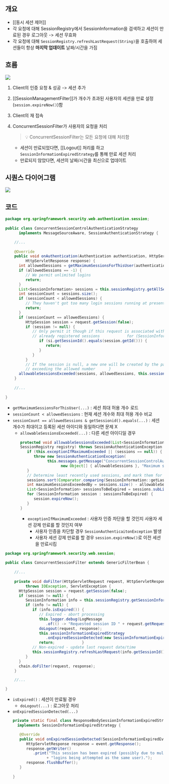 ## 개요
- [[동시 세션 제어]]
- 각 요청에 대해 SessionRegistry에서 SessionInformation을 검색하고 세션이 만료된 경우 로그아웃 -> 세션 무효화
- 각 요청에 대해 `SessionRegistry.refreshLastRequest(String)`을 호출하여 세션들이 항상 **마지막 업데이트** 날짜/시간을 가짐
## 흐름
![](https://i.imgur.com/UqHf3WC.png)
1. Client의 인증 요청 & 성공 -> 세션 추가
2. [[SessionManagementFilter]]가 개수가 초과된 사용자의 세션을 만료 설정(`session.expireNow()`)함
3. Client의 재 접속
4. ConcurrentSessionFilter가 사용자의 요청을 처리
	> 💡 ConcurrentSessionFilter는 모든 요청에 대해 처리함
	
	- 세션이 만료되었다면, [[Logout]] 처리를 하고 `SessionInformationExpiredStrategy`를 통해 만료 세션 처리
	- 만료되지 않았다면, 세션의 날짜/시간을 최신으로 업데이트
## 시퀀스 다이어그램
![](https://i.imgur.com/eEJ2RzD.png)
## 코드
```java
package org.springframework.security.web.authentication.session;  
  
public class ConcurrentSessionControlAuthenticationStrategy  
      implements MessageSourceAware, SessionAuthenticationStrategy {  

	//...
	
	@Override
	public void onAuthentication(Authentication authentication, HttpServletRequest request,  
		 HttpServletResponse response) {  
	  int allowedSessions = getMaximumSessionsForThisUser(authentication);  
	  if (allowedSessions == -1) {  
		 // We permit unlimited logins  
		 return;  
	  }  
	  List<SessionInformation> sessions = this.sessionRegistry.getAllSessions(authentication.getPrincipal(), false);  
	  int sessionCount = sessions.size();  
	  if (sessionCount < allowedSessions) {  
		 // They haven't got too many login sessions running at present  
		 return;  
	  }  
	  if (sessionCount == allowedSessions) {  
		 HttpSession session = request.getSession(false);  
		 if (session != null) {  
			// Only permit it though if this request is associated with one of the  
			// already registered sessions            for (SessionInformation si : sessions) {  
			   if (si.getSessionId().equals(session.getId())) {  
				  return;  
			   }  
			}  
		 }  
		 // If the session is null, a new one will be created by the parent class,  
		 // exceeding the allowed number      }  
	  allowableSessionsExceeded(sessions, allowedSessions, this.sessionRegistry);  
	}  
	
	//...
  
}
```
- `getMaximumSessionsForThisUser(...)` : 세션 최대 허용 개수 로드
- `sessionCount < allowedSessions` : 현재 세션 개수와 최대 허용 개수 비교
- `sessionCount == allowedSessions & getSessionid().equals(...)` : 세션 개수가 최대이고 등록된 세션 아이디와 동일하다면 문제 X
	- `allowableSessionsExceeded(...)` : 다른 세션 아이디일 경우
		```java
		protected void allowableSessionsExceeded(List<SessionInformation> sessions, int allowableSessions,  
      SessionRegistry registry) throws SessionAuthenticationException {  
		   if (this.exceptionIfMaximumExceeded || (sessions == null)) {  
		      throw new SessionAuthenticationException(  
		            this.messages.getMessage("ConcurrentSessionControlAuthenticationStrategy.exceededAllowed",  
		                  new Object[] { allowableSessions }, "Maximum sessions of {0} for this principal exceeded"));  
		   }  
		   // Determine least recently used sessions, and mark them for invalidation  
		   sessions.sort(Comparator.comparing(SessionInformation::getLastRequest));  
		   int maximumSessionsExceededBy = sessions.size() - allowableSessions + 1;  
		   List<SessionInformation> sessionsToBeExpired = sessions.subList(0, maximumSessionsExceededBy);  
		   for (SessionInformation session : sessionsToBeExpired) {  
		      session.expireNow();  
		   }  
		}
		```
		- `exceptionIfMaximumExceeded` : 사용자 인증 차단을 할 것인지 사용자 세션 강제 만료를 할 것인지 여부
			- 사용자 인증을 차단할 경우 `SessionAuthenticaitonException` 발생
			- 사용자 세션 강제 만료를 할 경우 `session.expireNow()`로 이전 세션을 만료시킴
```java
package org.springframework.security.web.session;  
  
public class ConcurrentSessionFilter extends GenericFilterBean {  
  
	//...
  
	private void doFilter(HttpServletRequest request, HttpServletResponse response, FilterChain chain)  
		 throws IOException, ServletException {  
	  HttpSession session = request.getSession(false);  
	  if (session != null) {  
		 SessionInformation info = this.sessionRegistry.getSessionInformation(session.getId());  
		 if (info != null) {  
			if (info.isExpired()) {  
			   // Expired - abort processing  
			   this.logger.debug(LogMessage  
				  .of(() -> "Requested session ID " + request.getRequestedSessionId() + " has expired."));  
			   doLogout(request, response);  
			   this.sessionInformationExpiredStrategy  
				  .onExpiredSessionDetected(new SessionInformationExpiredEvent(info, request, response));  
			   return;            }  
			// Non-expired - update last request date/time  
			this.sessionRegistry.refreshLastRequest(info.getSessionId());  
		 }  
	  }  
	  chain.doFilter(request, response);  
	}  

	//...

}
```
- `isExpired()` : 세션이 만료될 경우
	- `doLogout(...)` : 로그아웃 처리
- `onExpiredSessionDetected(...)`
	```java
	private static final class ResponseBodySessionInformationExpiredStrategy  
      implements SessionInformationExpiredStrategy {  
  
	   @Override  
	   public void onExpiredSessionDetected(SessionInformationExpiredEvent event) throws IOException {  
	      HttpServletResponse response = event.getResponse();  
	      response.getWriter()  
	         .print("This session has been expired (possibly due to multiple concurrent "  
	               + "logins being attempted as the same user).");  
	      response.flushBuffer();  
	   }  
	  
	}
	```